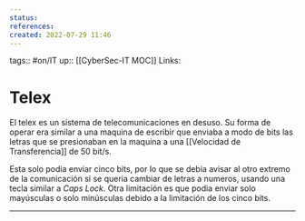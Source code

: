 ```yaml
---
status:
references:
created: 2022-07-29 11:46
---
```

tags:: #on/IT 
up:: [[CyberSec-IT MOC]]
Links: 
# Telex
El telex es un sistema de telecomunicaciones en desuso. Su forma de operar era similar a una maquina de escribir que enviaba a modo de bits las letras que se presionaban en la maquina a una [[Velocidad de Transferencia]] de 50 bit/s.

Esta solo podia enviar cinco bits, por lo que se debia avisar al otro extremo de la comunicación si se queria cambiar de letras a numeros, usando una tecla similar a *Caps Lock*. Otra limitación es que podia enviar solo mayúsculas o solo minúsculas debido a la limitación de los cinco bits.
___
